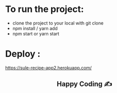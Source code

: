 # To run the project:

- clone the project to your local with git clone
- npm install / yarn add
- npm start or yarn start

# Deploy : 

https://sule-recipe-app2.herokuapp.com/

<h2 align="center">Happy Coding  ✍</h2>




